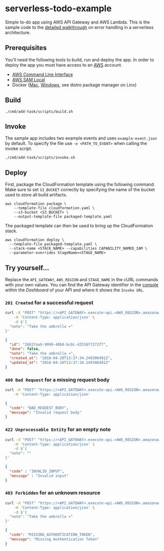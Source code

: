# serverless-todo-example

Simple to-do app using AWS API Gateway and AWS Lambda. This is the sample code
to the [detailed walkthrough](https://foo.bar) on error handling in a serverless
architecture.

## Prerequisites

You'll need the following tools to build, run and deploy the app. In order to
deploy the app you must have access to an [AWS](http://aws.amazon.com) account.

- [AWS Command Line Interface](https://aws.amazon.com/cli)
- [AWS SAM Local](https://github.com/awslabs/aws-sam-local)
- Docker ([Mac](https://docs.docker.com/docker-for-mac), [Windows](https://docs.docker.com/docker-for-windows), see distro package manager on Linx)


## Build

    ./cmd/add-task/scripts/build.sh

## Invoke

The sample app includes two example events and uses `example-event.json` by
default. To specify the file use `-e <PATH_TO_EVENT>` when calling the invoke
script.

    ./cmd/add-task/scripts/invoke.sh



## Deploy

First, package the CloudFormation template using the following command. Make
sure to set `S3_BUCKET` correctly by specifying the name of the bucket used to
store all build artifacts.

    aws cloudformation package \
        --template-file cloudformation.yaml \
        --s3-bucket <S3_BUCKET> \
        --output-template-file packaged-template.yaml


The packaged template can then be used to bring up the CloudFormation stack.

    aws cloudformation deploy \
      --template-file packaged-template.yaml \
      --stack-name <STACK_NAME> --capabilities CAPABILITY_NAMED_IAM \
      --parameter-overrides StageName=<STAGE_NAME>


## Try yourself…

Replace the `API_GATEWAY`, `AWS_REGION` and `STAGE_NAME` in the cURL commands
with your own values. You can find the API Gateway identifier in the [console](console.aws.amazon.com/apigateway)
within the _Dashboard_ of your API and where it shows the `Invoke URL`.


### `201 Created` for a successful request

```sh
curl -X "POST" "https://<API_GATEWAY>.execute-api.<AWS_REGION>.amazonaws.com/<STAGE_NAME>/tasks" \
    -H 'Content-Type: application/json' \
    -d $'{
  "note": "Take the umbrella ☔"
}'
```

```json
{
  "id": "2b837aa9-9999-40b8-bc0c-42536f7272f7",
  "done": false,
  "note": "Take the umbrella ☔",
  "created_at": "2018-04-20T13:37:34.249306491Z",
  "updated_at": "2018-04-20T13:37:34.249306491Z"
}
```

### `400 Bad Request` for a missing request body

```sh
curl -X "POST" "https://<API_GATEWAY>.execute-api.<AWS_REGION>.amazonaws.com/<STAGE_NAME>/tasks" \
    -H 'Content-Type: application/json'
```

```json
{
  "code": "BAD_REQUEST_BODY",
  "message": "Invalid request body"
}
```

### `422 Unprocessable Entity` for an empty note

```sh
curl -X "POST" "https://<API_GATEWAY>.execute-api.<AWS_REGION>.amazonaws.com/<STAGE_NAME>/tasks" \
    -H 'Content-Type: application/json' \
    -d $'{
  "note": ""
}'
```

```json
{
  "code" : "INVALID_INPUT",
  "message" : "Invalid input"
}
```

### `403 Forbidden` for an unknown resource

```sh
curl -X "POST" "https://<API_GATEWAY>.execute-api.<AWS_REGION>.amazonaws.com/<STAGE_NAME>/wrong-path" \
    -H 'Content-Type: application/json' \
    -d $'{
  "note": "Take the umbrella ☔"
}'
```

```json
{
  "code": "MISSING_AUTHENTICATION_TOKEN",
  "message": "Missing Authentication Token"
}
```
